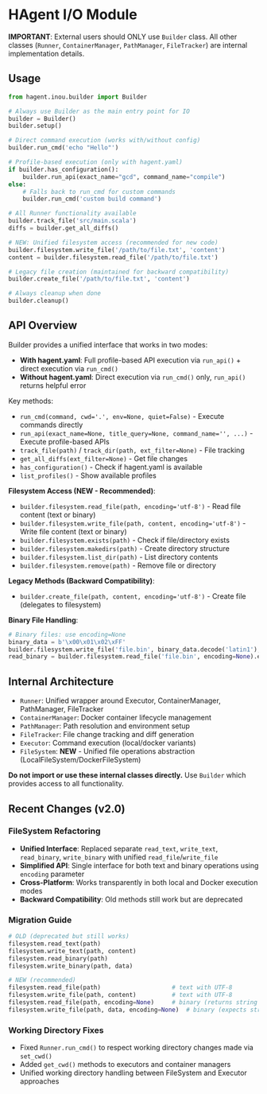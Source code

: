 
# HAgent I/O Module

**IMPORTANT**: External users should ONLY use `Builder` class. All other classes (`Runner`, `ContainerManager`, `PathManager`, `FileTracker`) are internal implementation details.

## Usage

```python
from hagent.inou.builder import Builder

# Always use Builder as the main entry point for IO
builder = Builder()
builder.setup()

# Direct command execution (works with/without config)
builder.run_cmd('echo "Hello"')

# Profile-based execution (only with hagent.yaml)
if builder.has_configuration():
    builder.run_api(exact_name="gcd", command_name="compile")
else:
    # Falls back to run_cmd for custom commands
    builder.run_cmd('custom build command')

# All Runner functionality available
builder.track_file('src/main.scala')
diffs = builder.get_all_diffs()

# NEW: Unified filesystem access (recommended for new code)
builder.filesystem.write_file('/path/to/file.txt', 'content')
content = builder.filesystem.read_file('/path/to/file.txt')

# Legacy file creation (maintained for backward compatibility)
builder.create_file('/path/to/file.txt', 'content')

# Always cleanup when done
builder.cleanup()
```

## API Overview

Builder provides a unified interface that works in two modes:
- **With hagent.yaml**: Full profile-based API execution via `run_api()` + direct execution via `run_cmd()`
- **Without hagent.yaml**: Direct execution via `run_cmd()` only, `run_api()` returns helpful error

Key methods:
- `run_cmd(command, cwd='.', env=None, quiet=False)` - Execute commands directly
- `run_api(exact_name=None, title_query=None, command_name='', ...)` - Execute profile-based APIs
- `track_file(path)` / `track_dir(path, ext_filter=None)` - File tracking
- `get_all_diffs(ext_filter=None)` - Get file changes
- `has_configuration()` - Check if hagent.yaml is available
- `list_profiles()` - Show available profiles

**Filesystem Access (NEW - Recommended)**:
- `builder.filesystem.read_file(path, encoding='utf-8')` - Read file content (text or binary)
- `builder.filesystem.write_file(path, content, encoding='utf-8')` - Write file content (text or binary)
- `builder.filesystem.exists(path)` - Check if file/directory exists
- `builder.filesystem.makedirs(path)` - Create directory structure
- `builder.filesystem.list_dir(path)` - List directory contents
- `builder.filesystem.remove(path)` - Remove file or directory

**Legacy Methods (Backward Compatibility)**:
- `builder.create_file(path, content, encoding='utf-8')` - Create file (delegates to filesystem)

**Binary File Handling**:
```python
# Binary files: use encoding=None
binary_data = b'\x00\x01\x02\xFF'
builder.filesystem.write_file('file.bin', binary_data.decode('latin1'), encoding=None)
read_binary = builder.filesystem.read_file('file.bin', encoding=None).encode('latin1')
```

## Internal Architecture

- `Runner`: Unified wrapper around Executor, ContainerManager, PathManager, FileTracker
- `ContainerManager`: Docker container lifecycle management  
- `PathManager`: Path resolution and environment setup
- `FileTracker`: File change tracking and diff generation
- `Executor`: Command execution (local/docker variants)
- `FileSystem`: **NEW** - Unified file operations abstraction (LocalFileSystem/DockerFileSystem)

**Do not import or use these internal classes directly.** Use `Builder` which provides access to all functionality.

## Recent Changes (v2.0)

### FileSystem Refactoring
- **Unified Interface**: Replaced separate `read_text`, `write_text`, `read_binary`, `write_binary` with unified `read_file`/`write_file`
- **Simplified API**: Single interface for both text and binary operations using `encoding` parameter
- **Cross-Platform**: Works transparently in both local and Docker execution modes
- **Backward Compatibility**: Old methods still work but are deprecated

### Migration Guide
```python
# OLD (deprecated but still works)
filesystem.read_text(path)
filesystem.write_text(path, content)
filesystem.read_binary(path)  
filesystem.write_binary(path, data)

# NEW (recommended)
filesystem.read_file(path)                    # text with UTF-8
filesystem.write_file(path, content)          # text with UTF-8
filesystem.read_file(path, encoding=None)     # binary (returns string representation)
filesystem.write_file(path, data, encoding=None)  # binary (expects string representation)
```

### Working Directory Fixes
- Fixed `Runner.run_cmd()` to respect working directory changes made via `set_cwd()`
- Added `get_cwd()` methods to executors and container managers
- Unified working directory handling between FileSystem and Executor approaches

